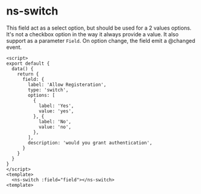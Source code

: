 # ns-switch
This field act as a select option, but should be used for a 2 values options. It's not a checkbox option in the way it always provide a value.
It also support as a parameter `Field`. On option change, the field emit a @changed event.

```vue
<script>
export default {
  data() {
    return {
      field: {
        label: 'Allow Registeration',
        type: 'switch',
        options: [
          {
            label: 'Yes',
            value: 'yes',
          }, {
            label: 'No',
            value: 'no',
          }, 
        ],
        description: 'would you grant authentication',
      }
    }
  }
}
</script>
<template>
  <ns-switch :field="field"></ns-switch>
<template>
```
